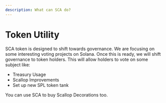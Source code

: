 ```yaml
---
description: What can SCA do?
---
```


# Token Utility

SCA token is designed to shift towards governance. We are focusing on some interesting voting projects on Solana. Once this is ready, we will shift governance to token holders. This will allow holders to vote on some subject like:

* Treasury Usage
* Scallop Improvements
* Set up new SPL token tank

You can use SCA to buy Scallop Decorations too.

 

